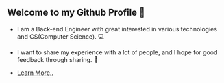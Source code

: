 ## Welcome to my Github Profile 👋

* I am a Back-end Engineer with great interested in various technologies and CS(Computer Science). 💻

* I want to share my experience with a lot of people, and I hope for good feedback through sharing. 🙏

* [Learn More..](https://donghun.dev/)
